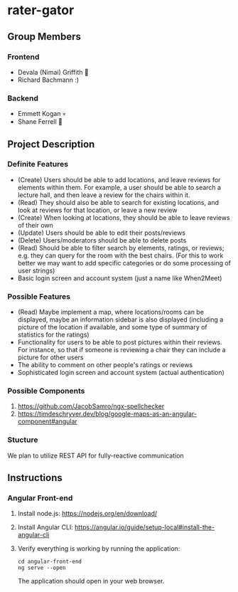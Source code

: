 # rater-gator

## Group Members

### Frontend
- Devala (Nimai) Griffith :kangaroo: 
- Richard Bachmann :)

### Backend
- Emmett Kogan :skull:
- Shane Ferrell :monkey:

## Project Description

### Definite Features
- (Create) Users should be able to add locations, and leave reviews for 
  elements within them. For example, a user should be able to search
  a lecture hall, and then leave a review for the chairs within it.
- (Read) They should also be able to search for existing locations, and look
  at reviews for that location, or leave a new review
- (Create) When looking at locations, they should be able to leave reviews of 
  their own
- (Update) Users should be able to edit their posts/reviews
- (Delete) Users/moderators should be able to delete posts
- (Read) Should be able to filter search by elements, ratings, or reviews;
  e.g. they can query for the room with the best chairs. (For this to work
  better we may want to add specific categories or do some processing of user
  strings)
- Basic login screen and account system (just a name like When2Meet)

### Possible Features
- (Read) Maybe implement a map, where locations/rooms can be displayed, maybe
  an information sidebar is also displayed (including a picture of the location
  if available, and some type of summary of statistics for the ratings)
- Functionality for users to be able to post pictures within their reviews. For
  instance, so that if someone is reviewing a chair they can include a picture for
  other users
- The ability to comment on other people's ratings or reviews
- Sophisticated login screen and account system (actual authentication)

### Possible Components
1. https://github.com/JacobSamro/ngx-spellchecker
2. https://timdeschryver.dev/blog/google-maps-as-an-angular-component#angular

### Stucture
We plan to utilize REST API for fully-reactive communication

## Instructions

### Angular Front-end

1. Install node.js: https://nodejs.org/en/download/

2. Install Angular CLI: https://angular.io/guide/setup-local#install-the-angular-cli

3. Verify everything is working by running the application:
   ```
   cd angular-front-end
   ng serve --open
   ```
   The application should open in your web browser.
